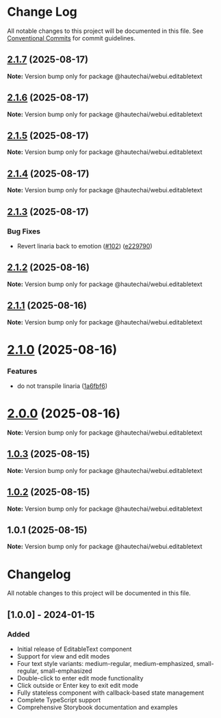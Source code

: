 # Change Log

All notable changes to this project will be documented in this file.
See [Conventional Commits](https://conventionalcommits.org) for commit guidelines.

## [2.1.7](https://github.com/HautechAI/webui/compare/@hautechai/webui.editabletext@2.1.6...@hautechai/webui.editabletext@2.1.7) (2025-08-17)

**Note:** Version bump only for package @hautechai/webui.editabletext

## [2.1.6](https://github.com/HautechAI/webui/compare/@hautechai/webui.editabletext@2.1.5...@hautechai/webui.editabletext@2.1.6) (2025-08-17)

**Note:** Version bump only for package @hautechai/webui.editabletext

## [2.1.5](https://github.com/HautechAI/webui/compare/@hautechai/webui.editabletext@2.1.4...@hautechai/webui.editabletext@2.1.5) (2025-08-17)

**Note:** Version bump only for package @hautechai/webui.editabletext

## [2.1.4](https://github.com/HautechAI/webui/compare/@hautechai/webui.editabletext@2.1.3...@hautechai/webui.editabletext@2.1.4) (2025-08-17)

**Note:** Version bump only for package @hautechai/webui.editabletext

## [2.1.3](https://github.com/HautechAI/webui/compare/@hautechai/webui.editabletext@2.1.2...@hautechai/webui.editabletext@2.1.3) (2025-08-17)

### Bug Fixes

- Revert linaria back to emotion ([#102](https://github.com/HautechAI/webui/issues/102)) ([e229790](https://github.com/HautechAI/webui/commit/e229790dae8eba4b3037bbe41365e5a73ab7f6dc))

## [2.1.2](https://github.com/HautechAI/webui/compare/@hautechai/webui.editabletext@2.1.1...@hautechai/webui.editabletext@2.1.2) (2025-08-16)

**Note:** Version bump only for package @hautechai/webui.editabletext

## [2.1.1](https://github.com/HautechAI/webui/compare/@hautechai/webui.editabletext@2.1.0...@hautechai/webui.editabletext@2.1.1) (2025-08-16)

**Note:** Version bump only for package @hautechai/webui.editabletext

# [2.1.0](https://github.com/HautechAI/webui/compare/@hautechai/webui.editabletext@1.0.3...@hautechai/webui.editabletext@2.1.0) (2025-08-16)

### Features

- do not transpile linaria ([1a6fbf6](https://github.com/HautechAI/webui/commit/1a6fbf6353a0e5028040006b5045170cf83f1ba0))

# [2.0.0](https://github.com/HautechAI/webui/compare/@hautechai/webui.editabletext@1.0.3...@hautechai/webui.editabletext@2.0.0) (2025-08-16)

**Note:** Version bump only for package @hautechai/webui.editabletext

## [1.0.3](https://github.com/HautechAI/webui/compare/@hautechai/webui.editabletext@1.0.2...@hautechai/webui.editabletext@1.0.3) (2025-08-15)

**Note:** Version bump only for package @hautechai/webui.editabletext

## [1.0.2](https://github.com/HautechAI/webui/compare/@hautechai/webui.editabletext@1.0.1...@hautechai/webui.editabletext@1.0.2) (2025-08-15)

**Note:** Version bump only for package @hautechai/webui.editabletext

## 1.0.1 (2025-08-15)

**Note:** Version bump only for package @hautechai/webui.editabletext

# Changelog

All notable changes to this project will be documented in this file.

## [1.0.0] - 2024-01-15

### Added

- Initial release of EditableText component
- Support for view and edit modes
- Four text style variants: medium-regular, medium-emphasized, small-regular, small-emphasized
- Double-click to enter edit mode functionality
- Click outside or Enter key to exit edit mode
- Fully stateless component with callback-based state management
- Complete TypeScript support
- Comprehensive Storybook documentation and examples

